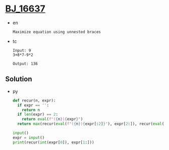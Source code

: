 # [BJ_16637](https://acmicpc.net/problem/16637)

* en

  ```en
  Maximize equation using unnested braces
  ```

* tc

  ```tc
  Input: 9
  3+8*7-9*2

  Output: 136
  ```

## Solution

* py

  ```py
  def recur(n, expr):
    if expr == '':
      return n
    if len(expr) == 2:
      return eval(f"({n}){expr}")
    return max(recur(eval(f"({n}){expr[:2]}"), expr[2:]), recur(eval(f"({n}){expr[0]}({expr[1:4]})"), expr[4:]))

  input()
  expr = input()
  print(recur(int(expr[0]), expr[1:]))
  ```
